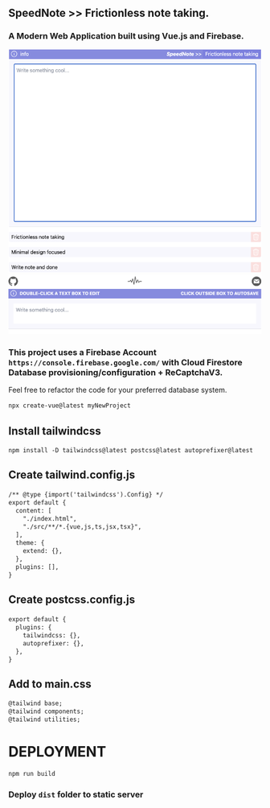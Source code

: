 ## SpeedNote >> Frictionless note taking.
### A Modern Web Application built using Vue.js and Firebase.

![ALT:preview1](preview1.png)
![ALT:preview2](preview2.png)


### This project uses a Firebase Account `https://console.firebase.google.com/` with Cloud Firestore Database provisioning/configuration + ReCaptchaV3.

Feel free to refactor the code for your preferred database system.


```sh
npx create-vue@latest myNewProject
```

## Install tailwindcss
```
npm install -D tailwindcss@latest postcss@latest autoprefixer@latest
```
## Create tailwind.config.js
```
/** @type {import('tailwindcss').Config} */
export default {
  content: [
    "./index.html",
    "./src/**/*.{vue,js,ts,jsx,tsx}",
  ],
  theme: {
    extend: {},
  },
  plugins: [],
}
```
## Create postcss.config.js
```
export default {
  plugins: {
    tailwindcss: {},
    autoprefixer: {},
  },
}
```
## Add to main.css
```
@tailwind base;
@tailwind components;
@tailwind utilities;
```

# DEPLOYMENT

```sh
npm run build
```

### Deploy `dist` folder to static server